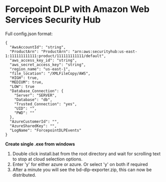 # Forcepoint DLP with Amazon Web Services Security Hub

Full config.json format:
```
{
  "AwsAccountId": "string",
  "ProductArn": "ProductArn": "arn:aws:securityhub:us-east-1:111111111111:product/111111111111/default",
  "aws_access_key_id": "string",
  "aws_secret_access_key": "string",
  "region_name": "us-east-1",
  "file_location": "/XMLFileCopy/AWS",
  "HIGH": true,
  "MEDIUM": true,
  "LOW": true
  "Database_Connection": {
    "Server": "SERVER",
    "Database": "db",
    "Trusted_Connection": "yes",
    "UID": "",
    "PWD": ""
  },
  "AzureCustomerId": "",
  "AzureSharedKey": "",
  "LogName": "ForcepointDLPEvents"
}
```

**Create single .exe from windows**

1. Double click install.bat from the root directory and wait for scrolling text to stop at cloud selection options.
2. Enter 'y' for either azure or azure. Or select 'y' on both if required
3. After a minute you will see the bd-dlp-exporter.zip, this can now be distributed.